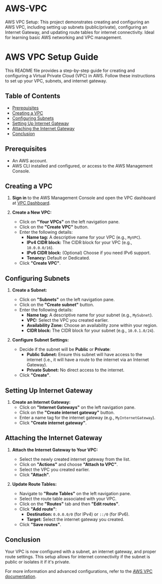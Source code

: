 # AWS-VPC
AWS VPC Setup: This project demonstrates creating and configuring an AWS VPC, including setting up subnets (public/private), configuring an Internet Gateway, and updating route tables for internet connectivity. Ideal for learning basic AWS networking and VPC management.

# AWS VPC Setup Guide

This README file provides a step-by-step guide for creating and configuring a Virtual Private Cloud (VPC) in AWS. Follow these instructions to set up your VPC, subnets, and internet gateway.

## Table of Contents

- [Prerequisites](#prerequisites)
- [Creating a VPC](#creating-a-vpc)
- [Configuring Subnets](#configuring-subnets)
- [Setting Up Internet Gateway](#setting-up-internet-gateway)
- [Attaching the Internet Gateway](#attaching-the-internet-gateway)
- [Conclusion](#conclusion)

## Prerequisites

- An AWS account.
- AWS CLI installed and configured, or access to the AWS Management Console.

## Creating a VPC

1. **Sign in** to the AWS Management Console and open the VPC dashboard at [VPC Dashboard](https://console.aws.amazon.com/vpc/).

2. **Create a New VPC:**
   - Click on **"Your VPCs"** on the left navigation pane.
   - Click on the **"Create VPC"** button.
   - Enter the following details:
     - **Name tag:** A descriptive name for your VPC (e.g., `MyVPC`).
     - **IPv4 CIDR block:** The CIDR block for your VPC (e.g., `10.0.0.0/16`).
     - **IPv6 CIDR block:** (Optional) Choose if you need IPv6 support.
     - **Tenancy:** Default or Dedicated.
   - Click **"Create VPC"**.

## Configuring Subnets

1. **Create a Subnet:**
   - Click on **"Subnets"** on the left navigation pane.
   - Click on the **"Create subnet"** button.
   - Enter the following details:
     - **Name tag:** A descriptive name for your subnet (e.g., `MySubnet`).
     - **VPC:** Select the VPC you created earlier.
     - **Availability Zone:** Choose an availability zone within your region.
     - **CIDR block:** The CIDR block for your subnet (e.g., `10.0.1.0/24`).

2. **Configure Subnet Settings:**
   - Decide if the subnet will be **Public** or **Private**:
     - **Public Subnet:** Ensure this subnet will have access to the internet (i.e., it will have a route to the internet via an Internet Gateway).
     - **Private Subnet:** No direct access to the internet.
   - Click **"Create"**.

## Setting Up Internet Gateway

1. **Create an Internet Gateway:**
   - Click on **"Internet Gateways"** on the left navigation pane.
   - Click on the **"Create internet gateway"** button.
   - Enter a name tag for the internet gateway (e.g., `MyInternetGateway`).
   - Click **"Create internet gateway"**.

## Attaching the Internet Gateway

1. **Attach the Internet Gateway to Your VPC:**
   - Select the newly created internet gateway from the list.
   - Click on **"Actions"** and choose **"Attach to VPC"**.
   - Select the VPC you created earlier.
   - Click **"Attach"**.

2. **Update Route Tables:**
   - Navigate to **"Route Tables"** on the left navigation pane.
   - Select the route table associated with your VPC.
   - Click on the **"Routes"** tab and then **"Edit routes"**.
   - Click **"Add route"**:
     - **Destination:** `0.0.0.0/0` (for IPv4) or `::/0` (for IPv6).
     - **Target:** Select the internet gateway you created.
   - Click **"Save routes"**.

## Conclusion

Your VPC is now configured with a subnet, an internet gateway, and proper route settings. This setup allows for internet connectivity if the subnet is public or isolates it if it's private.

For more information and advanced configurations, refer to the [AWS VPC documentation](https://docs.aws.amazon.com/vpc/latest/userguide/what-is-vpc.html).

